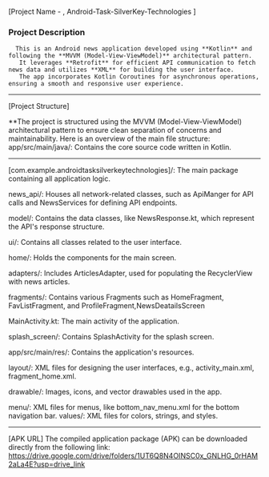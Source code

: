[Project Name - , Android-Task-SilverKey-Technologies ]
### Project Description
      This is an Android news application developed using **Kotlin** and following the **MVVM (Model-View-ViewModel)** architectural pattern.
       It leverages **Retrofit** for efficient API communication to fetch news data and utilizes **XML** for building the user interface. 
       The app incorporates Kotlin Coroutines for asynchronous operations, ensuring a smooth and responsive user experience.
-------------------------------------------------------------------------------------------------------------------------------
[Project Structure]

**The project is structured using the MVVM (Model-View-ViewModel) architectural pattern to ensure clean separation of concerns and maintainability. 
Here is an overview of the main file structure:
app/src/main/java/: Contains the core source code written in Kotlin.
*****
[com.example.androidtasksilverkeytechnologies]/: The main package containing all application logic.

news_api/: Houses all network-related classes, such as ApiManger for API calls and NewsServices for defining API endpoints.

model/: Contains the data classes, like NewsResponse.kt, which represent the API's response structure.

ui/: Contains all classes related to the user interface.

home/: Holds the components for the main screen.

adapters/: Includes ArticlesAdapter, used for populating the RecyclerView with news articles.

fragments/: Contains various Fragments such as HomeFragment, FavListFragment, and ProfileFragment,NewsDeatailsScreen

MainActivity.kt: The main activity of the application.

splash_screen/: Contains SplashActivity for the splash screen.

app/src/main/res/: Contains the application's resources.

layout/: XML files for designing the user interfaces, e.g., activity_main.xml, fragment_home.xml.

drawable/: Images, icons, and vector drawables used in the app.

menu/: XML files for menus, like bottom_nav_menu.xml for the bottom navigation bar.
values/: XML files for colors, strings, and styles.

**************************************************************************************************************************
[APK URL]
The compiled application package (APK) can be downloaded directly from the following link:
https://drive.google.com/drive/folders/1UT6Q8N4OINSC0x_GNLHG_0rHAM2aLa4E?usp=drive_link
